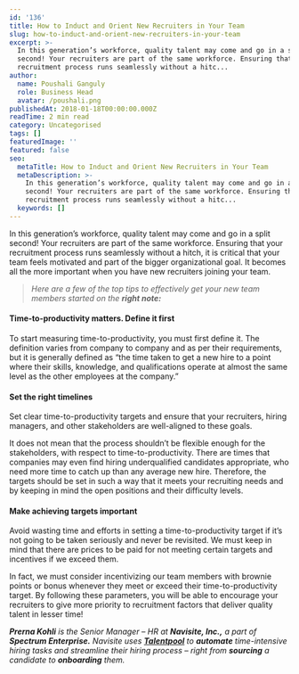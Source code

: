 ```yaml
---
id: '136'
title: How to Induct and Orient New Recruiters in Your Team
slug: how-to-induct-and-orient-new-recruiters-in-your-team
excerpt: >-
  In this generation’s workforce, quality talent may come and go in a split
  second! Your recruiters are part of the same workforce. Ensuring that your
  recruitment process runs seamlessly without a hitc...
author:
  name: Poushali Ganguly
  role: Business Head
  avatar: /poushali.png
publishedAt: 2018-01-18T00:00:00.000Z
readTime: 2 min read
category: Uncategorised
tags: []
featuredImage: ''
featured: false
seo:
  metaTitle: How to Induct and Orient New Recruiters in Your Team
  metaDescription: >-
    In this generation’s workforce, quality talent may come and go in a split
    second! Your recruiters are part of the same workforce. Ensuring that your
    recruitment process runs seamlessly without a hitc...
  keywords: []
---
```


In this generation’s workforce, quality talent may come and go in a split second! Your recruiters are part of the same workforce. Ensuring that your recruitment process runs seamlessly without a hitch, it is critical that your team feels motivated and part of the bigger organizational goal. It becomes all the more important when you have new recruiters joining your team.

> _Here are a few of the top tips to effectively get your new team members started on the **right note:**_

<!--more-->

#### Time-to-productivity matters. Define it first

To start measuring time-to-productivity, you must first define it. The definition varies from company to company and as per their requirements, but it is generally defined as “the time taken to get a new hire to a point where their skills, knowledge, and qualifications operate at almost the same level as the other employees at the company.”

#### Set the right timelines

Set clear time-to-productivity targets and ensure that your recruiters, hiring managers, and other stakeholders are well-aligned to these goals.

It does not mean that the process shouldn’t be flexible enough for the stakeholders, with respect to time-to-productivity. There are times that companies may even find hiring underqualified candidates appropriate, who need more time to catch up than any average new hire. Therefore, the targets should be set in such a way that it meets your recruiting needs and by keeping in mind the open positions and their difficulty levels.

#### Make achieving targets important

Avoid wasting time and efforts in setting a time-to-productivity target if it’s not going to be taken seriously and never be revisited. We must keep in mind that there are prices to be paid for not meeting certain targets and incentives if we exceed them.

In fact, we must consider incentivizing our team members with brownie points or bonus whenever they meet or exceed their time-to-productivity target. By following these parameters, you will be able to encourage your recruiters to give more priority to recruitment factors that deliver quality talent in lesser time!

_**Prerna Kohli** is the Senior Manager – HR at **Navisite, Inc.,** a part of **Spectrum Enterprise.** Navisite uses [**Talentpool**](https://www.thetalentpool.ai) to **automate** time-intensive hiring tasks and streamline their hiring process – right from **sourcing** a candidate to **onboarding** them._
